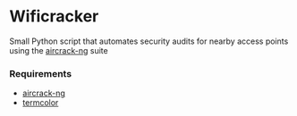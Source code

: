 # Wificracker
Small Python script that automates security audits for nearby access points using the [aircrack-ng](https://www.aircrack-ng.org/) suite

### Requirements
- [aircrack-ng](https://www.aircrack-ng.org/)
- [termcolor](https://pypi.python.org/pypi/termcolor)
